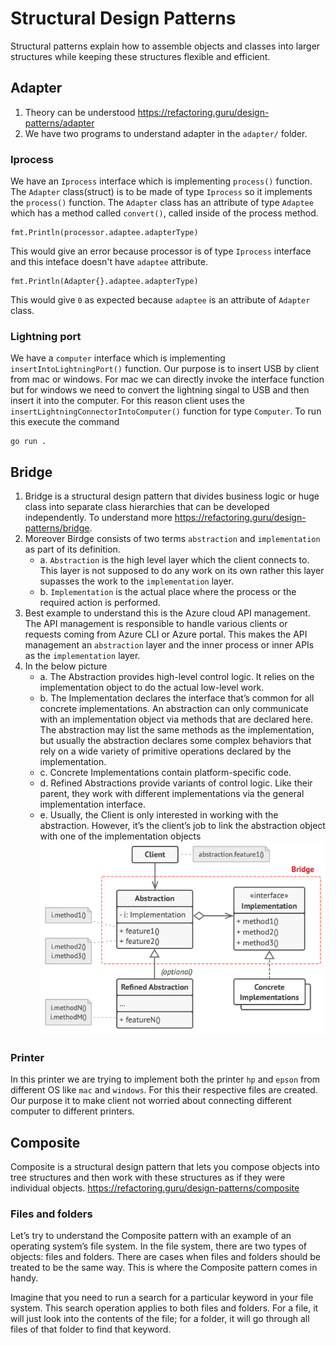 # Structural Design Patterns
Structural patterns explain how to assemble objects and classes into larger structures while keeping these structures flexible and efficient.

## Adapter
1. Theory can be understood https://refactoring.guru/design-patterns/adapter
2. We have two programs to understand adapter in the `adapter/` folder.

### Iprocess
We have an `Iprocess` interface which is implementing `process()` function. The `Adapter` class(struct) is to be made of type `Iprocess` so it implements the `process()` function. The `Adapter` class has an attribute of type `Adaptee` which has a method called `convert()`, called inside of the process method.
```
fmt.Println(processor.adaptee.adapterType)
```
This would give an error because processor is of type `Iprocess` interface and this inteface doesn't have `adaptee` attribute. 
```
fmt.Println(Adapter{}.adaptee.adapterType)
```
This would give `0` as expected because `adaptee` is an attribute of `Adapter` class.

### Lightning port
We have a `computer` interface which is implementing `insertIntoLightningPort()` function. Our purpose is to insert USB by client from mac or windows. For mac we can directly invoke the interface function but for windows we need to convert the lightning singal to USB and then insert it into the computer. For this reason client uses the `insertLightningConnectorIntoComputer()` function for type `Computer`. To run this execute the command
```
go run .
```

## Bridge
1. Bridge is a structural design pattern that divides business logic or huge class into separate class hierarchies that can be developed independently. To understand more https://refactoring.guru/design-patterns/bridge.
2. Moreover Birdge consists of two terms `abstraction` and `implementation` as part of its definition.
    * a. `Abstraction` is the high level layer which the client connects to. This layer is not supposed to do any work on its own rather this layer supasses the work to the `implementation` layer.
    * b. `Implementation` is the actual place where the process or the required action is performed.
3. Best example to understand this is the Azure cloud API management. The API management is responsible to handle various clients or requests coming from Azure CLI or Azure portal. This makes the API management an `abstraction` layer and the inner process or inner APIs as the `implementation` layer.
4. In the below picture 
    * a. The Abstraction provides high-level control logic. It relies on the implementation object to do the actual low-level work.
    * b. The Implementation declares the interface that’s common for all concrete implementations. An abstraction can only communicate with an implementation object via methods that are declared here. The abstraction may list the same methods as the implementation, but usually the abstraction declares some complex behaviors that rely on a wide variety of primitive operations declared by the implementation. 
    * c. Concrete Implementations contain platform-specific code.
    * d. Refined Abstractions provide variants of control logic. Like their parent, they work with different implementations via the general implementation interface.
    * e. Usually, the Client is only interested in working with the abstraction. However, it’s the client’s job to link the abstraction object with one of the implementation objects
    ![Bridge Structural design patter](../images/bridge.png)

### Printer
In this printer we are trying to implement both the printer `hp` and `epson` from different OS like `mac` and `windows`. For this their respective files are created. Our purpose it to make client not worried about connecting different computer to different printers.

## Composite
Composite is a structural design pattern that lets you compose objects into tree structures and then work with these structures as if they were individual objects. https://refactoring.guru/design-patterns/composite

### Files and folders
Let’s try to understand the Composite pattern with an example of an operating system’s file system. In the file system, there are two types of objects: files and folders. There are cases when files and folders should be treated to be the same way. This is where the Composite pattern comes in handy.

Imagine that you need to run a search for a particular keyword in your file system. This search operation applies to both files and folders. For a file, it will just look into the contents of the file; for a folder, it will go through all files of that folder to find that keyword.